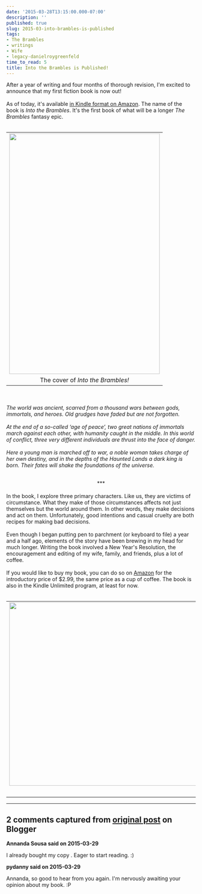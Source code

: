 ```yaml
---
date: '2015-03-28T13:15:00.000-07:00'
description: ''
published: true
slug: 2015-03-into-brambles-is-published
tags:
- The Brambles
- writings
- Wife
- legacy-danielroygreenfeld
time_to_read: 5
title: Into the Brambles is Published!
---
```


After a year of writing and four months of thorough revision, I'm excited to announce that my first fiction book is now out!<br /><br />As of today, it's available <a href="http://mybook.to/itb">in Kindle format on Amazon</a>. The name of the book is <i>Into the Brambles</i>. It's the first book of what will be a longer <i>The Brambles</i> fantasy epic.<br /><br /><table align="center" cellpadding="0" cellspacing="0" class="tr-caption-container" style="margin-left: auto; margin-right: auto; text-align: center;"><tbody><tr><td style="text-align: center;"><a href="http://mybook.to/itb" style="margin-left: auto; margin-right: auto;"><img border="0" height="640" src="http://2.bp.blogspot.com/-NjCON1KCzzQ/VRbF3SZiCBI/AAAAAAAAEyk/yjNWHae1FmM/s1600/itb-521x833.png" width="400" /></a></td></tr><tr><td class="tr-caption" style="text-align: center;">The cover of <i>Into the Brambles!</i></td></tr></tbody></table><br /><br /><i>The world was ancient, scarred from a thousand wars between gods, immortals, and heroes. Old grudges have faded but are not forgotten. <br /><br />At the end of a so-called ‘age of peace’, two great nations of immortals march against each other, with humanity caught in the middle. In this world of conflict, three very different individuals are thrust into the face of danger. <br /><br />Here a young man is marched off to war, a noble woman takes charge of her own destiny, and in the depths of the Haunted Lands a dark king is born. Their fates will shake the foundations of the universe.</i><br /><br /><div style="text-align: center;">***</div><br />In the book, I explore three primary characters. Like us, they are victims of circumstance. What they make of those circumstances affects not just themselves but the world around them. In other words, they make decisions and act on them. Unfortunately, good intentions and casual cruelty are both recipes for making bad decisions.<br /><br />Even though I began putting pen to parchment (or keyboard to file) a year and a half ago, elements of the story have been brewing in my head for much longer. Writing the book involved a New Year's Resolution, the encouragement and editing of my wife, family, and friends, plus a lot of coffee.<br /><br />If you would like to buy my book, you can do so on <a href="http://mybook.to/itb">Amazon</a> for the introductory price of $2.99, the same price as a cup of coffee. The book is also in the Kindle Unlimited program, at least for now.<br /><br /><table align="center" cellpadding="0" cellspacing="0" class="tr-caption-container" style="margin-left: auto; margin-right: auto; text-align: center;"><tbody><tr><td style="text-align: center;"><a href="http://mybook.to/itb" style="margin-left: auto; margin-right: auto;"><img border="0" height="488" src="http://3.bp.blogspot.com/-K5Kf1Zm86SA/VRcJ5mc9naI/AAAAAAAAEy4/uEyAecykKzY/s1600/itb-on-amazon-detail.png" width="640" /></a></td></tr><tr><td class="tr-caption" style="text-align: center;"><br /></td></tr></tbody></table>

---

## 2 comments captured from [original post](http://www.danielroygreenfeld.com/2015/03/into-brambles-is-published.html) on Blogger

**Annanda Sousa said on 2015-03-29**

I already bought my copy .  Eager to start reading. :)

**pydanny said on 2015-03-29**

Annanda, so good to hear from you again. I'm nervously awaiting your opinion about my book. :P

